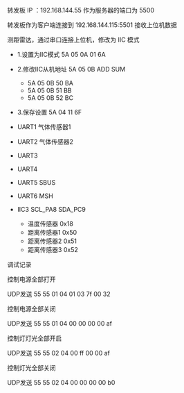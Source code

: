 


转发板 IP ：192.168.144.55  作为服务器的端口为 5500

转发板作为客户端连接到 192.168.144.115:5501 接收上位机数据


测距雷达，通过串口连接上位机，修改为 IIC 模式
- 1.设置为IIC模式 5A 05 0A 01 6A
- 2.修改IIC从机地址 5A 05 0B ADD SUM
    - 5A 05 0B 50 BA
    - 5A 05 0B 51 BB
    - 5A 05 0B 52 BC
- 3.保存设置 5A 04 11 6F




- UART1     气体传感器1
- UART2     气体传感器2
- UART3     
- UART4     
- UART5     SBUS
- UART6     MSH


- IIC3      SCL_PA8     SDA_PC9
  - 温度传感器   0x18
  - 距离传感器1  0x50
  - 距离传感器2  0x51
  - 距离传感器3  0x52


调试记录


控制电源全部打开

UDP发送 55 55 01 04 01 03 7f 00 32

控制电源全部关闭

UDP发送 55 55 01 04 00 00 00 00 af


控制灯灯光全部开启

UDP发送 55 55 02 04 00 ff 00 00 af

控制灯光全部关闭

UDP发送 55 55 02 04 00 00 00 00 b0













